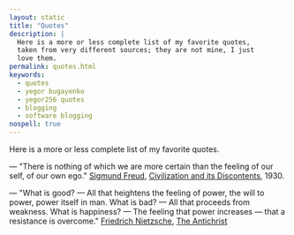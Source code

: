 ```yaml
---
layout: static
title: "Quotes"
description: |
  Here is a more or less complete list of my favorite quotes,
  taken from very different sources; they are not mine, I just
  love them.
permalink: quotes.html
keywords:
  - quotes
  - yegor bugayenko
  - yegor256 quotes
  - blogging
  - software blogging
nospell: true
---
```


Here is a more or less complete list of my favorite quotes.

<!--more-->

&mdash;
"There is nothing of which we are more certain
than the feeling of our self, of our own ego."
[Sigmund Freud](https://en.wikipedia.org/wiki/Sigmund_Freud),
[Civilization and its Discontents](https://en.wikipedia.org/wiki/Civilization_and_Its_Discontents), 1930.

&mdash;
"What is good? &mdash; All that heightens the feeling of power, the
will to power, power itself in man. What is bad? &mdash; All
that proceeds from weakness. What is happiness? &mdash;
The feeling that power increases &mdash; that a resistance is overcome."
[Friedrich Nietzsche](https://en.wikipedia.org/wiki/Friedrich_Nietzsche),
[The Antichrist](https://en.wikipedia.org/wiki/The_Antichrist_%28book%29)
